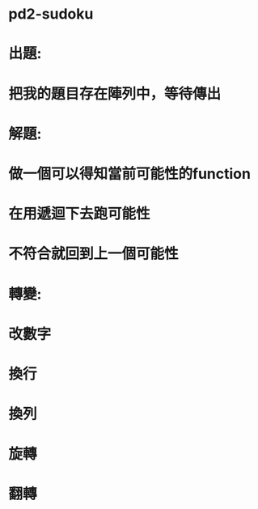 # pd2-sudoku
# 出題:
# 把我的題目存在陣列中，等待傳出
#
# 解題:
# 做一個可以得知當前可能性的function
# 在用遞迴下去跑可能性
# 不符合就回到上一個可能性
#
# 轉變:
# 改數字
# 換行
# 換列
# 旋轉
# 翻轉
